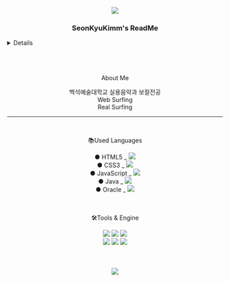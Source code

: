 <div align=center>
	<img src="https://capsule-render.vercel.app/api?type=waving&color=E9D427&height=150&section=header&text=Golden%20Prestige&fontSize=45" />
</div>


<div align=center>
	<h3><b>SeonKyuKimm's ReadMe</b><br></h3>
</div>

<details>
	포트폴리오 (PPT) 링크 :<br>
	https://www.canva.com/design/DAGIpg5f1oQ/1xiZkQCfUAGFXtwoK8K9IA/edit <br>
	https://www.canva.com/design/DAGFFvH6-Ts/d_RRd6-TmPLLA-2Ecg9nsQ/edit?utm_content=DAGFFvH6-Ts&utm_campaign=designshare&utm_medium=link2&utm_source=sharebutton
</details>


<br>

<br>

<br>

<div align=center>
	<p>About Me </p>
  백석예술대학교 실용음악과 보컬전공<br>
  Web Surfing<br>
  Real Surfing<br>
</div>

<hr>

<br>
<div align=center>
	<p>📚Used Languages</p>
</div>
<div align=center>
	● HTML5 _ <img src="https://img.shields.io/badge/HTML5-E34F26?style=flat&logo=HTML5&logoColor=white" /><br>
	● CSS3 _ <img src="https://img.shields.io/badge/CSS3-1572B6?style=flat&logo=CSS3&logoColor=white" /><br>
	● JavaScript _ <img src="https://img.shields.io/badge/JavaScript-F7DF1E?style=flat&logo=JavaScript&logoColor=white" /><br>
	● Java _ <img src="https://img.shields.io/badge/Java-007396?style=flat&logo=Conda-Forge&logoColor=white" /><br>
	● Oracle _ <img src="https://img.shields.io/badge/Oracle%20SQL-F80000?style=flat&logo=Oracle&logoColor=white" /><br>
</div>
	<br>
	<br>
<div align=center>
	<p>🛠Tools & Engine</p>
</div>
<div align=center>
	<img src="https://img.shields.io/badge/Spring-6DB33F?style=flat&logo=Spring&logoColor=white" />
	<img src="https://img.shields.io/badge/Tomcat-F8DC75?style=flat&logo=ApacheTomcat&logoColor=white" />
  <img src="https://img.shields.io/badge/AWS-232F3E?style=flat&logo=AmazonAWS&logoColor=white" />
  <br>
  <img src="https://img.shields.io/badge/GitHub-181717?style=flat&logo=GitHub&logoColor=white" />
  <img src="https://img.shields.io/badge/DBeaver-382923?style=flat&logo=DBeaver&logoColor=white" />
  <img src="https://img.shields.io/badge/ThymeLeaf-005F0F?style=flat&logo=Thymeleaf&logoColor=white" />
</div>
<div>

</div>
<br><br><br>

<div align=center>
	<img src="https://capsule-render.vercel.app/api?type=waving&color=E9D427&height=150&section=footer" />
</div>


